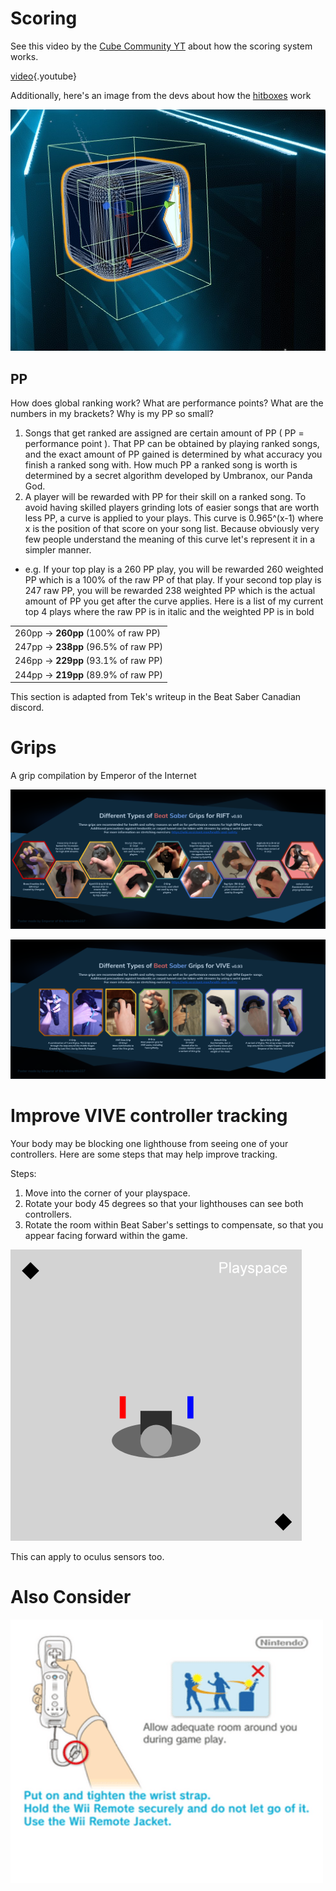 <!-- TITLE: Grips And Tricks -->
<!-- SUBTITLE: A compilation of resources to help you to hit bloq -->

# Scoring
See this video by the [Cube Community YT](https://www.youtube.com/channel/UCdG9zS8jVcQIKl7plwWXUkg) about how the scoring system works.

[video](https://www.youtube.com/watch?v=rVbXCGddspA){.youtube}

Additionally, here's an image from the devs about how the [hitboxes](https://twitter.com/Split82/status/979365834324889600) work

![Dzdn Pixcaeen](/uploads/dzdn-pixcaeen.jpg "Dzdn Pixcaeen")

## PP
How does global ranking work? What are performance points? What are the numbers in my brackets? Why is my PP so small?

1. Songs that get ranked are assigned are certain amount of PP ( PP = performance point ). That PP can be obtained by playing ranked songs, and the exact amount of PP gained is determined by what accuracy you finish a ranked song with. How much PP a ranked song is worth is determined by a secret algorithm developed by Umbranox, our Panda God. 
2. A player will be rewarded with PP for their skill on a ranked song. To avoid having skilled players grinding lots of easier songs that are worth less PP, a curve is applied to your plays. This curve is 0.965^(x-1) where x is the position of that score on your song list. Because obviously very few people understand the meaning of this curve let's represent it in a simpler manner. 
* e.g. If your top play is a 260 PP play, you will be rewarded 260 weighted PP which is a 100% of the raw PP of that play. If your second top play is 247 raw PP, you will be rewarded 238 weighted PP which is the actual amount of PP you get after the curve applies. Here is a list of my current top 4 plays where the raw PP is in italic and the weighted PP is in bold

|  |
| --- |
| 260pp -> **260pp** (100% of raw PP) |
| 247pp -> **238pp** (96.5% of raw PP) |
| 246pp -> **229pp** (93.1% of raw PP) |
| 244pp -> **219pp**  (89.9% of raw PP) |


This section is adapted from Tek's writeup in the Beat Saber Canadian discord.
# Grips
A grip compilation by Emperor of the Internet

![Oculus Grips Guide](/uploads/oculus-grips-guide.png "Oculus Grips Guide")

![Vive Grips Guide](/uploads/vive-grips-guide.png "Vive Grips Guide")

# Improve VIVE controller tracking
Your body may be blocking one lighthouse from seeing one of your controllers.
Here are some steps that may help improve tracking.

Steps:
1. Move into the corner of your playspace.
1. Rotate your body 45 degrees so that your lighthouses can see both controllers. 
1. Rotate the room within Beat Saber's settings to compensate, so that you appear facing forward within the game.

![Vive Tracking Help](/uploads/vive-tracking-help.gif "Vive Tracking Help")

This can apply to oculus sensors too.

# Also Consider
![Allow Adequate Room Around You During Game Play Put On 27689465](/uploads/allow-adequate-room-around-you-during-game-play-put-on-27689465.png "Allow Adequate Room Around You During Game Play Put On 27689465")